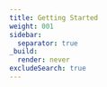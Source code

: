 ```yaml
---
title: Getting Started
weight: 001
sidebar:
  separator: true
_build:
  render: never
excludeSearch: true
---
```


<!--
Copyright Amazon.com, Inc. or its affiliates. All Rights Reserved.
SPDX-License-Identifier: MIT-0
-->